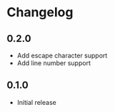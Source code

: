 # Changelog

## 0.2.0

- Add escape character support
- Add line number support

## 0.1.0

- Initial release
